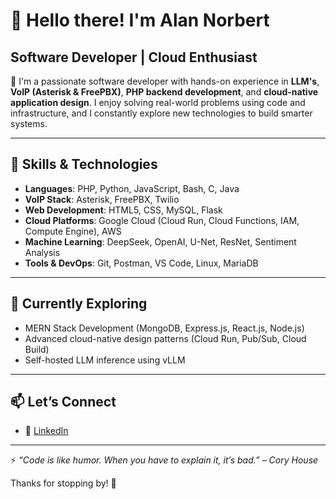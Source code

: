 # 👋 Hello there! I'm Alan Norbert

## Software Developer | Cloud Enthusiast

🔧 I'm a passionate software developer with hands-on experience in **LLM's**, **VoIP (Asterisk & FreePBX)**, **PHP backend development**, and **cloud-native application design**. I enjoy solving real-world problems using code and infrastructure, and I constantly explore new technologies to build smarter systems.

---

## 🚀 Skills & Technologies

- **Languages**: PHP, Python, JavaScript, Bash, C, Java
- **VoIP Stack**: Asterisk, FreePBX, Twilio
- **Web Development**: HTML5, CSS, MySQL, Flask
- **Cloud Platforms**: Google Cloud (Cloud Run, Cloud Functions, IAM, Compute Engine), AWS
- **Machine Learning**: DeepSeek, OpenAI, U-Net, ResNet, Sentiment Analysis
- **Tools & DevOps**: Git, Postman, VS Code, Linux, MariaDB

---

## 🌱 Currently Exploring

- MERN Stack Development (MongoDB, Express.js, React.js, Node.js)
- Advanced cloud-native design patterns (Cloud Run, Pub/Sub, Cloud Build)
- Self-hosted LLM inference using vLLM

---

## 📫 Let’s Connect

- 💼 [LinkedIn](https://www.linkedin.com/in/alan-j-norbert/)

---

⚡ *“Code is like humor. When you have to explain it, it’s bad.” – Cory House*

Thanks for stopping by! 🌟


<!--
**al4n-j/al4n-j** is a ✨ _special_ ✨ repository because its `README.md` (this file) appears on your GitHub profile.

Here are some ideas to get you started:

- 🔭 I’m currently working on ...
- 🌱 I’m currently learning ...
- 👯 I’m looking to collaborate on ...
- 🤔 I’m looking for help with ...
- 💬 Ask me about ...
- 📫 How to reach me: ...
- 😄 Pronouns: ...
- ⚡ Fun fact: ...
-->
